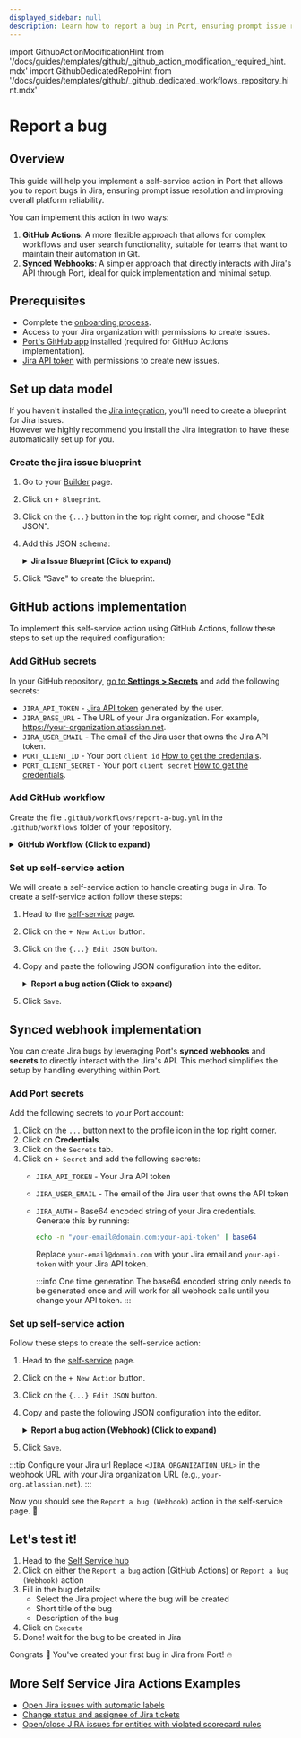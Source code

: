 ```yaml
---
displayed_sidebar: null
description: Learn how to report a bug in Port, ensuring prompt issue resolution and improving overall platform reliability.
---
```


import GithubActionModificationHint from '/docs/guides/templates/github/_github_action_modification_required_hint.mdx'
import GithubDedicatedRepoHint from '/docs/guides/templates/github/_github_dedicated_workflows_repository_hint.mdx'

# Report a bug

## Overview
This guide will help you implement a self-service action in Port that allows you to report bugs in Jira, ensuring prompt issue resolution and improving overall platform reliability.

You can implement this action in two ways:
1. **GitHub Actions**: A more flexible approach that allows for complex workflows and user search functionality, suitable for teams that want to maintain their automation in Git.
2. **Synced Webhooks**: A simpler approach that directly interacts with Jira's API through Port, ideal for quick implementation and minimal setup.

## Prerequisites

- Complete the [onboarding process](/getting-started/overview).
- Access to your Jira organization with permissions to create issues.
- [Port's GitHub app](https://github.com/apps/getport-io) installed (required for GitHub Actions implementation).
- [Jira API token](https://support.atlassian.com/atlassian-account/docs/manage-api-tokens-for-your-atlassian-account/) with permissions to create new issues.

## Set up data model

If you haven't installed the [Jira integration](/build-your-software-catalog/sync-data-to-catalog/project-management/jira/), you'll need to create a blueprint for Jira issues.  
However we highly recommend you install the Jira integration to have these automatically set up for you.

### Create the jira issue blueprint

1. Go to your [Builder](https://app.getport.io/settings/data-model) page.
2. Click on `+ Blueprint`.
3. Click on the `{...}` button in the top right corner, and choose "Edit JSON".
4. Add this JSON schema:

   <details>
   <summary><b>Jira Issue Blueprint (Click to expand)</b></summary>

   ```json
   {
     "identifier": "jiraIssue",
     "title": "Jira Issue",
     "icon": "Jira",
     "schema": {
       "properties": {
         "url": {
           "title": "Issue URL",
           "type": "string",
           "format": "url",
           "description": "URL to the issue in Jira"
         },
         "status": {
           "title": "Status",
           "type": "string",
           "description": "The status of the issue"
         },
         "issueType": {
           "title": "Type",
           "type": "string",
           "description": "The type of the issue"
         },
         "components": {
           "title": "Components",
           "type": "array",
           "description": "The components related to this issue"
         },
         "assignee": {
           "title": "Assignee",
           "type": "string",
           "format": "user",
           "description": "The user assigned to the issue"
         },
         "reporter": {
           "title": "Reporter",
           "type": "string",
           "description": "The user that reported to the issue",
           "format": "user"
         },
         "priority": {
           "title": "Priority",
           "type": "string",
           "description": "The priority of the issue"
         },
         "created": {
           "title": "Created At",
           "type": "string",
           "description": "The created datetime of the issue",
           "format": "date-time"
         },
         "updated": {
           "title": "Updated At",
           "type": "string",
           "description": "The updated datetime of the issue",
           "format": "date-time"
         }
       }
     },
     "calculationProperties": {},
     "relations": {}
   }
   ```

   </details>

5. Click "Save" to create the blueprint.

## GitHub actions implementation

To implement this self-service action using GitHub Actions, follow these steps to set up the required configuration:

### Add GitHub secrets

In your GitHub repository, [go to **Settings > Secrets**](https://docs.github.com/en/actions/security-guides/using-secrets-in-github-actions#creating-secrets-for-a-repository) and add the following secrets:
- `JIRA_API_TOKEN` - [Jira API token](https://support.atlassian.com/atlassian-account/docs/manage-api-tokens-for-your-atlassian-account) generated by the user.
- `JIRA_BASE_URL` - The URL of your Jira organization. For example, https://your-organization.atlassian.net.
- `JIRA_USER_EMAIL` - The email of the Jira user that owns the Jira API token.
- `PORT_CLIENT_ID` - Your port `client id` [How to get the credentials](https://docs.port.io/build-your-software-catalog/sync-data-to-catalog/api/#find-your-port-credentials).
- `PORT_CLIENT_SECRET` - Your port `client secret` [How to get the credentials](https://docs.port.io/build-your-software-catalog/sync-data-to-catalog/api/#find-your-port-credentials).

### Add GitHub workflow

Create the file `.github/workflows/report-a-bug.yml` in the `.github/workflows` folder of your repository.

<GithubDedicatedRepoHint/>

<details>
<summary><b>GitHub Workflow (Click to expand)</b></summary>

```yaml showLineNumbers
name: Report a bug in jira

on:
  workflow_dispatch:
    inputs:
      description:
        required: true
        type: string
      short_title:
        required: true
        type: string
      port_context:
        required: true
        type: string

jobs:
  create_jira_issue:
    runs-on: ubuntu-latest
    steps:
      - name: Login
        uses: atlassian/gajira-login@v3
        env:
          JIRA_BASE_URL: ${{ secrets.JIRA_BASE_URL }}
          JIRA_USER_EMAIL: ${{ secrets.JIRA_USER_EMAIL }}
          JIRA_API_TOKEN: ${{ secrets.JIRA_API_TOKEN }}

      - name: Inform searching of user in user list
        uses: port-labs/port-github-action@v1
        with:
          clientId: ${{ secrets.PORT_CLIENT_ID }}
          clientSecret: ${{ secrets.PORT_CLIENT_SECRET }}
          operation: PATCH_RUN
          runId: ${{ fromJson(inputs.port_context).run_id }}
          logMessage: |
            Searching for user in organization user list... ⛴️

      - name: Search for reporter among user list
        id: search_for_reporter
        uses: fjogeleit/http-request-action@v1
        with:
          url: "${{ secrets.JIRA_BASE_URL }}/rest/api/3/user/search?query=${{ fromJson(inputs.port_context).triggered_by }}"
          method: "GET"
          username: ${{ secrets.JIRA_USER_EMAIL }}
          password: ${{ secrets.JIRA_API_TOKEN }}
          customHeaders: '{"Content-Type": "application/json"}'

      - name: Install jq
        run: sudo apt-get install jq
        if: steps.search_for_reporter.outcome == 'success'

      - name: Retrieve user list from search
        id: user_list_from_search
        if: steps.search_for_reporter.outcome == 'success'
        run: |
          selected_user_id=$(echo '${{ steps.search_for_reporter.outputs.response }}' | jq -r 'if length > 0 then .[0].accountId else "empty" end')
          selected_user_name=$(echo '${{ steps.search_for_reporter.outputs.response }}' | jq -r 'if length > 0 then .[0].displayName else "empty" end')
          echo "selected_user_id=${selected_user_id}" >> $GITHUB_OUTPUT
          echo "selected_user_name=${selected_user_name}" >> $GITHUB_OUTPUT

      - name: Inform user existence
        if: steps.user_list_from_search.outputs.selected_user_id != 'empty'
        uses: port-labs/port-github-action@v1
        with:
          clientId: ${{ secrets.PORT_CLIENT_ID }}
          clientSecret: ${{ secrets.PORT_CLIENT_SECRET }}
          operation: PATCH_RUN
          runId: ${{ fromJson(inputs.port_context).run_id }}
          logMessage: |
            User found 🥹 Bug reporter will be ${{ steps.user_list_from_search.outputs.selected_user_name }}... ⛴️

      - name: Inform user inexistence
        if: steps.user_list_from_search.outputs.selected_user_id == 'empty'
        uses: port-labs/port-github-action@v1
        with:
          clientId: ${{ secrets.PORT_CLIENT_ID }}
          clientSecret: ${{ secrets.PORT_CLIENT_SECRET }}
          operation: PATCH_RUN
          runId: ${{ fromJson(inputs.port_context).run_id }}
          logMessage: |
            User not found 😭 Bug will be created with default reporter ⛴️

      - name: Inform starting of jira issue creation
        uses: port-labs/port-github-action@v1
        with:
          clientId: ${{ secrets.PORT_CLIENT_ID }}
          clientSecret: ${{ secrets.PORT_CLIENT_SECRET }}
          operation: PATCH_RUN
          runId: ${{ fromJson(inputs.port_context).run_id }}
          logMessage: |
            Creating a new Jira issue.. ⛴️

      - name: Create Jira issue
        id: create
        uses: atlassian/gajira-create@v3
        with:
          project: ${{ inputs.project }}
          issuetype: Bug
          summary: ${{inputs.short_title}}
          description: |
            ${{inputs.description}}
          fields: |-
            ${{ steps.user_list_from_search.outputs.selected_user_id != 'empty'
              && format('{{"reporter": {{"id": "{0}" }}}}', steps.user_list_from_search.outputs.selected_user_id)
              || '{}'
            }}

      - name: Inform creation of Jira issue
        uses: port-labs/port-github-action@v1
        with:
          clientId: ${{ secrets.PORT_CLIENT_ID }}
          clientSecret: ${{ secrets.PORT_CLIENT_SECRET }}
          operation: PATCH_RUN
          link: ${{ secrets.JIRA_BASE_URL }}/browse/${{ steps.create.outputs.issue }}
          runId: ${{ fromJson(inputs.port_context).run_id }}
          logMessage: |
            Jira issue with ID ${{ steps.create.outputs.issue }} created! ✅
```

</details>

### Set up self-service action

We will create a self-service action to handle creating bugs in Jira.
To create a self-service action follow these steps:

1. Head to the [self-service](https://app.getport.io/self-serve) page.
2. Click on the `+ New Action` button.
3. Click on the `{...} Edit JSON` button.
4. Copy and paste the following JSON configuration into the editor.

   <details>
   <summary><b>Report a bug action (Click to expand)</b></summary>

   <GithubActionModificationHint/>

   ```json
   {
     "identifier": "jiraIssue_report_a_bug",
     "title": "Report a bug",
     "icon": "Jira",
     "description": "Report a bug in Port to our product team.",
     "trigger": {
       "type": "self-service",
       "operation": "CREATE",
       "userInputs": {
         "properties": {
           "project": {
             "title": "Project",
             "description": "The Jira project where the bug will be created",
             "icon": "Jira",
             "type": "string",
             "blueprint": "jiraProject",
             "format": "entity"
           },
           "description": {
             "icon": "DefaultProperty",
             "title": "Description",
             "type": "string"
           },
           "short_title": {
             "icon": "DefaultProperty",
             "title": "Short title",
             "type": "string"
           }
         },
         "required": [
           "project",
           "short_title",
           "description"
         ],
         "order": [
           "project",
           "short_title",
           "description"
         ]
       }
     },
     "invocationMethod": {
       "type": "GITHUB",
       "org": "<Enter GitHub organization>",
       "repo": "<Enter GitHub repository>",
       "workflow": "report-a-bug.yml",
       "workflowInputs": {
         "project": "{{.inputs.project.identifier}}",
         "description": "{{.inputs.\"description\"}}",
         "short_title": "{{.inputs.\"short_title\"}}",
         "port_context": {
           "run_id": "{{ .run.id }}",
           "triggered_by": "{{ .trigger.by.user.email }}"
         }
       },
       "reportWorkflowStatus": true
     },
     "requiredApproval": false
   }
   ```

   </details>

5. Click `Save`.

## Synced webhook implementation

You can create Jira bugs by leveraging Port's **synced webhooks** and **secrets** to directly interact with the Jira's API. This method simplifies the setup by handling everything within Port.

### Add Port secrets

Add the following secrets to your Port account:

1. Click on the `...` button next to the profile icon in the top right corner.
2. Click on **Credentials**.
3. Click on the `Secrets` tab.
4. Click on `+ Secret` and add the following secrets:
   - `JIRA_API_TOKEN` - Your Jira API token
   - `JIRA_USER_EMAIL` - The email of the Jira user that owns the API token
   - `JIRA_AUTH` - Base64 encoded string of your Jira credentials. Generate this by running:
     ```bash
     echo -n "your-email@domain.com:your-api-token" | base64
     ```
     Replace `your-email@domain.com` with your Jira email and `your-api-token` with your Jira API token.
     
     :::info One time generation
     The base64 encoded string only needs to be generated once and will work for all webhook calls until you change your API token.
     :::

### Set up self-service action

Follow these steps to create the self-service action:

1. Head to the [self-service](https://app.getport.io/self-serve) page.
2. Click on the `+ New Action` button.
3. Click on the `{...} Edit JSON` button.
4. Copy and paste the following JSON configuration into the editor.

   <details>
   <summary><b>Report a bug action (Webhook) (Click to expand)</b></summary>

   ```json
   {
     "identifier": "jiraIssue_report_a_bug_webhook",
     "title": "Report a bug (Webhook)",
     "icon": "Jira",
     "description": "Report a bug in Port to our product team using webhook.",
     "trigger": {
       "type": "self-service",
       "operation": "CREATE",
       "userInputs": {
         "properties": {
           "project": {
             "title": "Project",
             "description": "The Jira project where the bug will be created",
             "icon": "Jira",
             "type": "string",
             "blueprint": "jiraProject",
             "format": "entity"
           },
           "description": {
             "icon": "DefaultProperty",
             "title": "Description",
             "type": "string"
           },
           "short_title": {
             "icon": "DefaultProperty",
             "title": "Short title",
             "type": "string"
           }
         },
         "required": [
           "project",
           "short_title",
           "description"
         ],
         "order": [
           "project",
           "short_title",
           "description"
         ]
       }
     },
     "invocationMethod": {
       "type": "WEBHOOK",
       "url": "https://<JIRA_ORGANIZATION_URL>/rest/api/3/issue",
       "agent": false,
       "synchronized": true,
       "method": "POST",
       "headers": {
         "Authorization": "Basic {{.secrets.JIRA_AUTH}}",
         "Content-Type": "application/json"
       },
       "body": {
         "fields": {
           "project": {
             "key": "{{.inputs.project.identifier}}"
           },
           "summary": "{{.inputs.short_title}}",
           "description": {
             "version": 1,
             "type": "doc",
             "content": [
               {
                 "type": "paragraph",
                 "content": [
                   {
                     "type": "text",
                     "text": "{{.inputs.description}}"
                   }
                 ]
               },
               {
                 "type": "paragraph",
                 "content": [
                   {
                     "type": "text",
                     "text": "Reported by: {{.trigger.by.user.email}}"
                   }
                 ]
               }
             ]
           },
           "issuetype": {
             "name": "Bug"
           }
         }
       }
     },
     "requiredApproval": false
   }
   ```

   </details>

5. Click `Save`.

:::tip Configure your Jira url
Replace `<JIRA_ORGANIZATION_URL>` in the webhook URL with your Jira organization URL (e.g., `your-org.atlassian.net`).
:::

Now you should see the `Report a bug (Webhook)` action in the self-service page. 🎉

## Let's test it!

1. Head to the [Self Service hub](https://app.getport.io/self-serve)
2. Click on either the `Report a bug` action (GitHub Actions) or `Report a bug (Webhook)` action
3. Fill in the bug details:
   - Select the Jira project where the bug will be created
   - Short title of the bug
   - Description of the bug
4. Click on `Execute`
5. Done! wait for the bug to be created in Jira

Congrats 🎉 You've created your first bug in Jira from Port! 🔥

## More Self Service Jira Actions Examples
- [Open Jira issues with automatic labels](https://docs.port.io/guides/all/open-jira-issue-with-automatic-label)
- [Change status and assignee of Jira tickets](https://docs.port.io/guides/all/change-status-and-assignee-of-jira-ticket)
- [Open/close JIRA issues for entities with violated scorecard rules](https://docs.port.io/promote-scorecards/manage-using-3rd-party-apps/jira)
